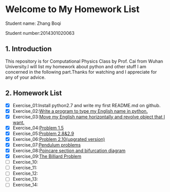 # Welcome to My Homework List
Student name: Zhang Boqi

Student number:2014301020063

 

**1. Introduction**
---------------
This repository is for Computational Physics Class by Prof. Cai from Wuhan University.I will list my homework about python and other stuff I am concerned in the following part.Thanks for watching and I appreciate for any of your advice.

 

**2. Homework List**
----------------
- [x] Exercise_01:Install python2.7 and write my first README.md on github.
- [x] Exercise_02:[Write a program to type my English name in python.](https://www.zybuluo.com/allenoel/note/503309)
- [x] Exercise_03:[Move my English name horizontally and revolve object that I want.](https://www.zybuluo.com/allenoel/note/512913)
- [x] Exercise_04:[Problem 1.5](https://www.zybuluo.com/allenoel/note/525748)
- [x] Exercise_05:[Problem 2.8&2.9](https://www.zybuluo.com/allenoel/note/533501)
- [x] Exercise_06:[Problem 2.10(upgrated version)](https://www.zybuluo.com/allenoel/note/542002)
- [x] Exercise_07:[Pendulum problems](https://www.zybuluo.com/allenoel/note/549991)
- [x] Exercise_08:[Poincare section and bifurcation diagram](https://github.com/allenoel/compuational_physics_N2014301020063/blob/master/Markdown-Files/Exercise_08-Poincare%20section%20and%20bifurcation%20diagram.md)
- [x] Exercise_09:[The Billiard Problem](http://www.jianshu.com/p/8d9a698480d4)
- [ ] Exercise_10:
- [ ] Exercise_11:
- [ ] Exercise_12:
- [ ] Exercise_13:
- [ ] Exercise_14:
